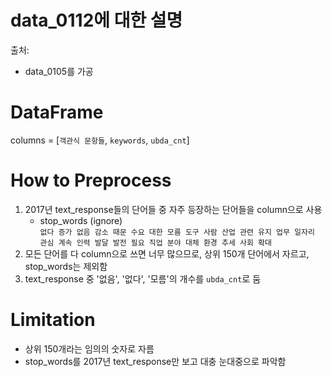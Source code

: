 # data_0112에 대한 설명

출처: 
* data_0105를 가공

# DataFrame
columns = [`객관식 문항들`, `keywords`, `ubda_cnt`]

# How to Preprocess
1. 2017년 text_response들의 단어들 중 자주 등장하는 단어들을 column으로 사용
    * stop_words (ignore)  
        ```없다 증가 없음 감소 때문 수요 대한 모름 도구 사람 산업 관련 유지 업무 일자리 관심 계속 인력 발달 발전 필요 직업 분야 대체 환경 추세 사회 확대```
2. 모든 단어를 다 column으로 쓰면 너무 많으므로, 상위 150개 단어에서 자르고, stop_words는 제외함
3. text_response 중 '없음', '없다', '모름'의 개수를 `ubda_cnt`로 둠
 
# Limitation
* 상위 150개라는 임의의 숫자로 자름
* stop_words를 2017년 text_response만 보고 대충 눈대중으로 파악함
